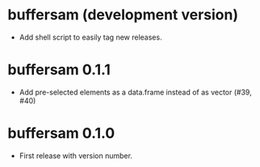 # buffersam (development version)

* Add shell script to easily tag new releases. 

# buffersam 0.1.1

* Add pre-selected elements as a data.frame instead of as vector (#39, #40)

# buffersam 0.1.0

* First release with version number.
